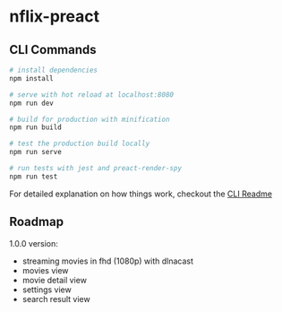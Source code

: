 # nflix-preact

## CLI Commands

``` bash
# install dependencies
npm install

# serve with hot reload at localhost:8080
npm run dev

# build for production with minification
npm run build

# test the production build locally
npm run serve

# run tests with jest and preact-render-spy 
npm run test
```

For detailed explanation on how things work, checkout the [CLI Readme](https://github.com/developit/preact-cli/blob/master/README.md)

## Roadmap
1.0.0 version:
* streaming movies in fhd (1080p) with dlnacast
* movies view
* movie detail view
* settings view
* search result view
